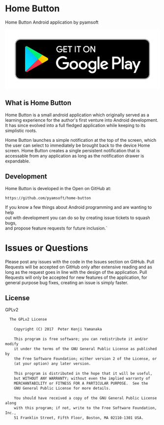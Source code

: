 # Home Button

Home Button Android application by pyamsoft

[![Get it on Google Play](https://raw.githubusercontent.com/pyamsoft/home-button/master/art/google-play-badge.png)][1]

## What is Home Button

Home Button is a small android application which originally served as 
a learning experience for the author's first venture into Android development. 
It has since evolved into a full fledged application while keeping to its 
simplistic roots.

Home Button launches a simple notification at the top of the screen, which 
the user can select to immediately be brought back to the device Home screen. 
Home Button creates a single persistent notification that is accessable from 
any application as long as the notification drawer is expandable.

## Development

Home Button is developed in the Open on GitHub at:  
```
https://github.com/pyamsoft/home-button
```
If you know a few things about Android programming and are wanting to help  
out with development you can do so by creating issue tickets to squash bugs,  
and propose feature requests for future inclusion.`

# Issues or Questions

Please post any issues with the code in the Issues section on GitHub. Pull Requests 
will be accepted on GitHub only after extensive reading and as long as the request 
goes in line with the design of the application. Pull Requests will only be 
accepted for new features of the application, for general purpose bug fixes, creating 
an issue is simply faster.

[1]: https://play.google.com/store/apps/details?id=com.pyamsoft.homebutton

## License

GPLv2

```
  The GPLv2 License

    Copyright (C) 2017  Peter Kenji Yamanaka

    This program is free software; you can redistribute it and/or modify
    it under the terms of the GNU General Public License as published by
    the Free Software Foundation; either version 2 of the License, or
    (at your option) any later version.

    This program is distributed in the hope that it will be useful,
    but WITHOUT ANY WARRANTY; without even the implied warranty of
    MERCHANTABILITY or FITNESS FOR A PARTICULAR PURPOSE.  See the
    GNU General Public License for more details.

    You should have received a copy of the GNU General Public License along
    with this program; if not, write to the Free Software Foundation, Inc.,
    51 Franklin Street, Fifth Floor, Boston, MA 02110-1301 USA.
```
